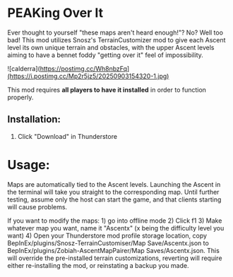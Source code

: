 # PEAKing Over It

Ever thought to yourself "these maps aren't heard enough!"? No? Well too bad! This mod utilizes Snosz's TerrainCustomizer mod to give each Ascent level its own unique terrain and obstacles, with the upper Ascent levels aiming to have a bennet foddy "getting over it" feel of impossibility. 

![calderra](https://postimg.cc/Wh8nbzFq](https://i.postimg.cc/Mp2r5jz5/20250903154320-1.jpg)

This mod requires **all players to have it installed** in order to function properly.

## Installation: 
1) Click "Download" in Thunderstore

# Usage:
  Maps are automatically tied to the Ascent levels. Launching the Ascent in the terminal will take you straight to the corresponding map. 
  Until further testing, assume only the host can start the game, and that clients starting will cause problems.

  If you want to modify the maps:
    1) go into offline mode
    2) Click f1
    3) Make whatever map you want, name it "Ascentx" (x being the difficulty level you want)
    4) Open your Thunderstore mod profile storage location, copy BepInEx/plugins/Snosz-TerrainCustomiser/Map Save/Ascentx.json to BepInEx/plugins/Zobiah-AscentMapPairer/Map Saves/Ascentx.json.
       This will override the pre-installed terrain customizations, reverting will require either re-installing the mod, or reinstating a backup you made.
